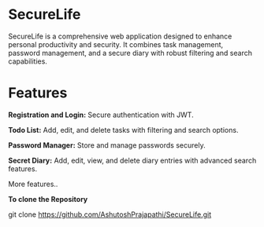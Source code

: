 # SecureLife

SecureLife is a comprehensive web application designed to enhance personal productivity and security. It combines task management, password management, and a secure diary with robust filtering and search capabilities.

# Features
**Registration and Login:** Secure authentication with JWT.

**Todo List:** Add, edit, and delete tasks with filtering and search options.

**Password Manager:** Store and manage passwords securely.

**Secret Diary:** Add, edit, view, and delete diary entries with advanced search features.

More features..




**To clone the Repository**

git clone https://github.com/AshutoshPrajapathi/SecureLife.git
